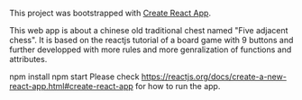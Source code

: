 This project was bootstrapped with [Create React App](https://github.com/facebookincubator/create-react-app).

This web app is about a chinese old traditional chest named "Five adjacent chess".
It is based on the reactjs tutorial of a board game with 9 buttons and further 
developped with more rules and more genralization of functions and attributes.


npm install
npm start
Please check https://reactjs.org/docs/create-a-new-react-app.html#create-react-app for how to run the app.